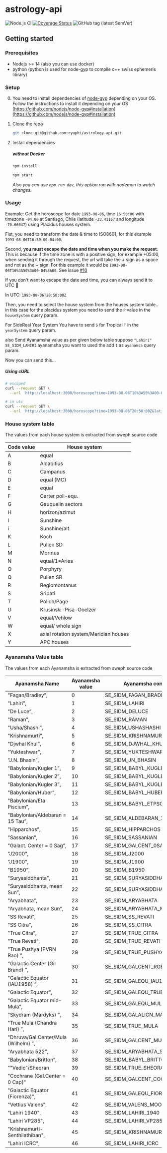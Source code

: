 # astrology-api

 ![Node.js CI](https://github.com/ryuphi/astrology-api/workflows/Node.js%20CI/badge.svg?branch=master) [![Coverage Status](https://coveralls.io/repos/github/ryuphi/astrology-api/badge.svg)](https://coveralls.io/github/ryuphi/astrology-api) ![GitHub tag (latest SemVer)](https://img.shields.io/github/v/tag/ryuphi/astrology-api?label=version)

## Getting started

### Prerequisites

* Nodejs >= 14 (also you can use docker)
* python (python is used for node-gyp to compile c++ swiss ephemeris library)

### Setup

0. You need to install dependencies of [node-gyp](https://github.com/nodejs/node-gyp) depending on your OS. Follow the instructions to install it depending on your OS [https://github.com/nodejs/node-gyp#installation](https://github.com/nodejs/node-gyp#installation)


1. Clone the repo

    ```bash
    git clone git@github.com:ryuphi/astrology-api.git
    ```

2. Install dependencies

    ##### without Docker

    ```bash
    npm install
    ```

    ```bash
    npm start
    ```

    *Also you can use `npm run dev`, this option run with nodemon to watch changes.*

### Usage

Example: Get the horoscope for date `1993-08-06`, time `16:50:00` with timezone `-04:00` at Santiago, Chile (latitude `-33.41167` and longitude `-70.66647`) using Placidus houses system.

Fist, you need to transform the date & time to ISO8601, for this example `1993-08-06T16:50:00-04:00`.

Second, __you must escape the date and time when you make the request__.
This is because if the time zone is with a positive sign, for example +05:00,
when sending it through the request, the url will take the + sign as a space and not as the + sign.
For this example it would be `1993-08-06T16%3A50%3A00-04%3A00`. See issue [#10](https://github.com/ryuphi/astrology-api/issues/10)

If you don't want to escape the date and time, you can always send it to UTC 🙂

In UTC: `1993-08-06T20:50:00Z`

Then, you need to select the house system from the houses system table.. in this case for the placidus system you need to send the `P` value in the `houseSystem` query param.

For SideReal Year System You have to send `S`  for Tropical `T` in the `yearSystem` query param.
 
 also Send Ayanamsha value as per given below table suppose `"Lahiri"  SE_SIDM_LAHIRI` ayanamsha 
 you want to used the add `1` as `ayanamsa` query param.

Now you can send this...

##### Using cURL

```bash
# escaped
curl --request GET \
  --url 'http://localhost:3000/horoscope?time=1993-08-06T16%3A50%3A00-04%3A00&latitude=-33.41167&longitude=-70.66647&houseSystem=P&yearSystem=S&ayanamsa=1'
```

```bash
# in utc
curl --request GET \
  --url 'http://localhost:3000/horoscope?time=1993-08-06T20:50:00Z&latitude=-33.41167&longitude=-70.66647&houseSystem=P&yearSystem=S&ayanamsa=1'
```


### House system table

The values from each house system is extracted from sweph source code

| Code value | House system |
|--- | ---
| A | equal | 
| B | Alcabitius |
| C | Campanus |
| D | equal (MC) |
| E | equal |
| F | Carter poli-equ. |
| G | Gauquelin sectors |
| H | horizon/azimut |
| I | Sunshine |
| i | Sunshine/alt. |
| K | Koch |
| L | Pullen SD |
| M | Morinus |
| N | equal/1=Aries |
| O | Porphyry |
| Q | Pullen SR |
| R | Regiomontanus |
| S | Sripati |
| T | Polich/Page |
| U | Krusinski-Pisa-Goelzer |
| V | equal/Vehlow |
| W | equal/ whole sign |
| X | axial rotation system/Meridian houses |
| Y | APC houses |


### Ayanamsha Value table

The values from each Ayanamsha is extracted from sweph source code

| Ayanamsha Name       | Ayanamsha value    | Ayanamsha constant     |
|--------------------- | -----------------  |--------------------
|"Fagan/Bradley”,      |                 0  | SE_SIDM_FAGAN_BRADLEY  |
|"Lahiri”,             |                 1  | SE_SIDM_LAHIRI         |
|"De Luce”,            |                 2  | SE_SIDM_DELUCE         |
|"Raman”,              |                 3  | SE_SIDM_RAMAN          |
|"Usha/Shashi”,        |                 4  | SE_SIDM_USHASHASHI     |
|"Krishnamurti”,       |                 5  | SE_SIDM_KRISHNAMURTI
|"Djwhal Khul”,        |                 6  | SE_SIDM_DJWHAL_KHUL
|"Yukteshwar”,         |                 7   | SE_SIDM_YUKTESHWAR
"J.N. Bhasin”,         |                 8   | SE_SIDM_JN_BHASIN
"Babylonian/Kugler 1”,  |                9   | SE_SIDM_BABYL_KUGLER1
"Babylonian/Kugler 2”,  |                10  | SE_SIDM_BABYL_KUGLER2
"Babylonian/Kugler 3”,   |               11  | SE_SIDM_BABYL_KUGLER3
"Babylonian/Huber”,       |              12  | SE_SIDM_BABYL_HUBER
"Babylonian/Eta Piscium”,   |            13  | SE_SIDM_BABYL_ETPSC
"Babylonian/Aldebaran = 15 Tau”,  |      14  | SE_SIDM_ALDEBARAN_15TAU
"Hipparchos”,                 |          15  | SE_SIDM_HIPPARCHOS
"Sassanian”,                  |          16  | SE_SIDM_SASSANIAN
"Galact. Center = 0 Sag”,     |          17  | SE_SIDM_GALCENT_0SAG
"J2000”,                      |          18  | SE_SIDM_J2000
"J1900”,                      |          19  | SE_SIDM_J1900
"B1950”,                      |          20  | SE_SIDM_B1950
"Suryasiddhanta”,             |          21  | SE_SIDM_SURYASIDDHANTA
"Suryasiddhanta, mean Sun”,   |          22  | SE_SIDM_SURYASIDDHANTA_MSUN
"Aryabhata”,                  |          23  | SE_SIDM_ARYABHATA
"Aryabhata, mean Sun”,        |          24  | SE_SIDM_ARYABHATA_MSUN
"SS Revati”,                  |          25  | SE_SIDM_SS_REVATI
"SS Citra”,                   |          26  | SE_SIDM_SS_CITRA
"True Citra”,                 |          27  | SE_SIDM_TRUE_CITRA
"True Revati”,                |          28  | SE_SIDM_TRUE_REVATI
"True Pushya (PVRN Rao) ”,    |          29  | SE_SIDM_TRUE_PUSHYA
"Galactic Center (Gil Brand) ”, |        30  | SE_SIDM_GALCENT_RGBRAND
"Galactic Equator (IAU1958) ”,  |        31  | SE_SIDM_GALEQU_IAU1958
"Galactic Equator”,             |       32   | SE_SIDM_GALEQU_TRUE
"Galactic Equator mid-Mula”,    |        33  | SE_SIDM_GALEQU_MULA
"Skydram (Mardyks) ”,           |        34  | SE_SIDM_GALALIGN_MARDYKS
"True Mula (Chandra Hari) ”,    |        35  | SE_SIDM_TRUE_MULA
"Dhruva/Gal.Center/Mula (Wilhelm) ”, |   36  | SE_SIDM_GALCENT_MULA_WILHELM
"Aryabhata 522”,                     |   37  | SE_SIDM_ARYABHATA_522
"Babylonian/Britton”,                |   38  | SE_SIDM_BABYL_BRITTON
"\"Vedic\"/Sheoran                   |   39  | SE_SIDM_TRUE_SHEORAN
"Cochrane (Gal.Center = 0 Cap)"      |   40  | SE_SIDM_GALCENT_COCHRANE
"Galactic Equator (Fiorenza)",       |   41  | SE_SIDM_GALEQU_FIORENZA
"Vettius Valens",                    |   42  | SE_SIDM_VALENS_MOON
"Lahiri 1940",                       |   43  | SE_SIDM_LAHIRI_1940
"Lahiri VP285",                      |   44  | SE_SIDM_LAHIRI_VP285
"Krishnamurti-Senthilathiban",       |   45  | SE_SIDM_KRISHNAMURTI_VP291
"Lahiri ICRC",                       |   46  | SE_SIDM_LAHIRI_ICRC